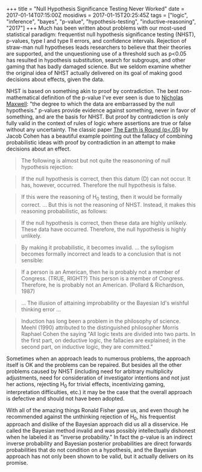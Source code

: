 +++
title = "Null Hypothesis Significance Testing Never Worked"
date = 2017-01-14T07:15:00Z
mosidiws = 2017-01-15T20:25:45Z
tags = ["logic", "inference", "bayes", "p-value", "hypothesis-testing", "inductive-reasoning", "2017"]
+++
Much has been written about problems with our most-used statistical
paradigm: frequentist null hypothesis significance testing (NHST),
p-values, type I and type II errors, and confidence intervals.
 Rejection of straw-man null hypotheses leads researchers to believe
that their theories are supported, and the unquestioning use of a
threshold such as p&lt;0.05 has resulted in hypothesis substitution,
search for subgroups, and other gaming that has badly damaged science.
 But we seldom examine whether the original idea of NHST actually
delivered on its goal of making good decisions about effects, given the
data.

NHST is based on something akin to proof by contradiction.  The best
non-mathematical definition of the p-value I've ever seen is due
to [Nicholas Maxwell](http://www.citeulike.org/user/harrelfe/article/14166520): "the
degree to which the data are embarrassed by the null hypothesis."
 p-values provide evidence against something, never in favor of
something, and are the basis for NHST.  But proof by contradiction is
only fully valid in the context of rules of logic where assertions are
true or false without any uncertainty.  The classic paper [The Earth is
Round
(p<.05)](http://www.citeulike.org/user/harrelfe/article/10529649) by
Jacob Cohen has a beautiful example pointing out the fallacy of
combining probabilistic ideas with proof by contradiction in an attempt
to make decisions about an effect.

> 
> The following is almost but not quite the reasononing of null
> hypothesis rejection: 

> If the null hypothesis is correct, then this datum (D) can not occur.
> It has, however, occurred.
> Therefore the null hypothesis is false. 

> If this were the reasoning of H<sub>0</sub> testing, then it would be formally
> correct. … But this is not the reasoning of NHST.  Instead, it makes
> this reasoning probabilistic, as follows: 

> If the null hypothesis is correct, then these data are highly
> unlikely.
> These data have occurred.
> Therefore, the null hypothesis is highly unlikely. 

> By making it probabilistic, it becomes invalid.  … the syllogism
> becomes formally incorrect and leads to a conclusion that is not
> sensible: 

> If a person is an American, then he is probably not a member of
> Congress.  (TRUE, RIGHT?)
> This person is a member of Congress.
> Therefore, he is probably not an American. (Pollard & Richardson,
> 1987) 

> … The illusion of attaining improbability or the Bayesian Id's wishful
> thinking error …
>   

> Induction has long been a problem in the philosophy of science.  Meehl
> (1990) attributed to the distinguished philosopher Morris Raphael
> Cohen the saying "All logic texts are divided into two parts.  In the
> first part, on deductive logic, the fallacies are explained; in the
> second part, on inductive logic, they are committed."

Sometimes when an approach leads to numerous problems, the approach
itself is OK and the problems can be repaired.  But besides all the
other problems caused by NHST (including need for arbitrary multiplicity
adjustments, need for consideration of investigator intentions and not
just her actions, rejecting H<sub>0</sub> for trivial effects, incentivizing
gaming, interpretation difficulties, etc.) it may be the case that the
overall approach is defective and should not have been adopted.

With all of the amazing things Ronald Fisher gave us, and even though he
recommended against the unthinking rejection of H<sub>0</sub>, his frequentist
approach and dislike of the Bayesian approach did us all a disservice.
 He called the Bayesian method invalid and was possibly intellectually
dishonest when he labeled it as "inverse probability."  In fact the
p-value is an indirect inverse probability and Bayesian posterior
probabilities are direct forwards probabilities that do not condition on
a hypothesis, and the Bayesian approach has not only been shown to be
valid, but it actually delivers on its promise.
